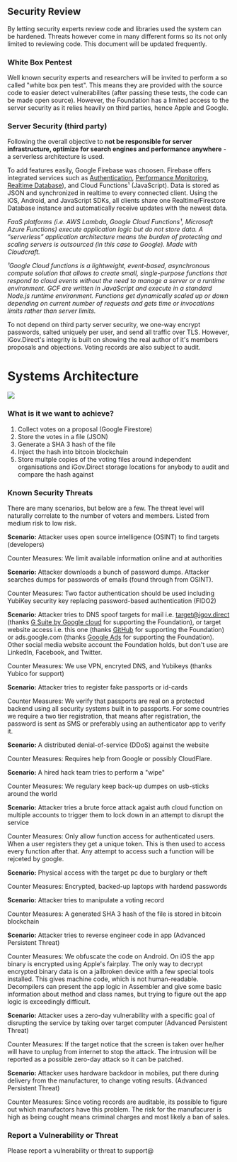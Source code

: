 ## Security Review

By letting security experts review code and libraries used the system can be hardened. Threats however come in many different forms so its not only limited to reviewing code. This document will be updated frequently.

### White Box Pentest

Well known security experts and researchers will be invited to perform a so called "white box pen test". This means they are provided with the source code to easier detect vulnerabilites (after passing these tests, the code can be made open source). However, the Foundation has a limited access to the server security as it relies heavily on third parties, hence Apple and Google.

### Server Security (third party)

Following the overall objective to **not be responsible for server infrastructure, optimize for search engines and performance anywhere** - a serverless architecture is used.

To add features easily, Google Firebase was choosen. Firebase offers integrated services such as [Authentication](https://firebase.google.com/docs/auth/), [Performance Monitoring](https://firebase.google.com/docs/perf-mon/), [Realtime Database](https://firebase.google.com/docs/database/)), and Cloud Functions¹ (JavaScript). Data is stored as JSON and synchronized in realtime to every connected client. Using the iOS, Android, and JavaScript SDKs, all clients share one Realtime/Firestore Database instance and automatically receive updates with the newest data.

_FaaS platforms (i.e. AWS Lambda, Google Cloud Functions¹, Microsoft Azure Functions) execute application logic but do not store data. A “serverless” application architecture means the burden of protecting and scaling servers is outsourced (in this case to Google). Made with Cloudcraft._

_¹Google Cloud functions is a lightweight, event-based, asynchronous compute solution that allows to create small, single-purpose functions that respond to cloud events without the need to manage a server or a runtime environment. GCF are written in JavaScript and execute in a standard Node.js runtime environment. Functions get dynamically scaled up or down depending on current number of requests and gets time or invocations limits rather than server limits._

To not depend on third party server security, we one-way encrypt passwords, salted uniquely per user, and send all traffic over TLS. However, iGov.Direct's integrity is built on showing the real author of it's members proposals and objections. Voting records are also subject to audit.

# Systems Architecture
![](https://user-images.githubusercontent.com/36473429/44372568-c63a2c00-a4e4-11e8-8b5a-05418d23f65e.png)


### What is it we want to achieve?

1. Collect votes on a proposal (Google Firestore)
2. Store the votes in a file (JSON)
3. Generate a SHA 3 hash of the file
4. Inject the hash into bitcoin blockchain
5. Store multple copies of the voting files around independent organisations and iGov.Direct storage locations 
for anybody to audit and compare the hash against

### Known Security Threats

There are many scenarios, but below are a few. The threat level will naturally correlate to the number of voters and members. Listed from medium risk to low risk.


**Scenario:** Attacker uses open source intelligence (OSINT) to find targets (developers)

Counter Measures: We limit available information online and at authorities

**Scenario:** Attacker downloads a bunch of password dumps. Attacker searches dumps for passwords of emails (found through from OSINT).

Counter Measures: Two factor authentication should be used including YubiKey security key replacing password-based authentication (FIDO2)

**Scenario:** Attacker tries to DNS spoof targets for mail i.e. target@igov.direct (thanks [G Suite by Google cloud](https://gsuite.google.com) for supporting the Foundation), or target website access i.e. this one (thanks [GitHub](https://github.com) for supporting the Foundation) or ads.google.com (thanks [Google Ads](https://ads.google.com/home/) for supporting the Foundation). Other social media website account the Foundation holds, but don't use are LinkedIn, Facebook, and Twitter.

Counter Measures: We use VPN, encryted DNS, and Yubikeys (thanks Yubico for support)

**Scenario:** Attacker tries to register fake passports or id-cards

Counter Measures: We verify that passports are real on a protected backend using all security systems built in to passports. 
For some countries we require a two tier registration, that means after registration, the password is sent as SMS or preferably using an authenticator app to verify it.

**Scenario:** A distributed denial-of-service (DDoS) against the website

Counter Measures: Requires help from Google or possibly CloudFlare.

**Scenario:** A hired hack team tries to perform a "wipe"

Counter Measures: We regulary keep back-up dumpes on usb-sticks around the world

**Scenario:** Attacker tries a brute force attack agaist auth cloud function on multiple accounts to trigger them to lock down in an attempt to disrupt the service

Counter Measures: Only allow function access for authenticated users. When a user registers they get a unique token. This is then used to access every function after that. Any attempt to access such a function will be rejceted by google. 

**Scenario:** Physical access with the target pc due to burglary or theft

Counter Measures: Encrypted, backed-up laptops with hardend passwords

**Scenario:** Attacker tries to manipulate a voting record

Counter Measures: A generated SHA 3 hash of the file is stored in bitcoin blockchain

**Scenario:** Attacker tries to reverse engineer code in app (Advanced Persistent Threat)

Counter Measures: We obfuscate the code on Android. On iOS the app binary is encrypted using Apple's fairplay. The only way to decrypt encrypted binary data is on a jailbroken device with a few special tools installed. This gives machine code, which is not human-readable. Decompilers can present the app logic in Assembler and give some basic information about method and class names, but trying to figure out the app logic is exceedingly difficult.

**Scenario:** Attacker uses a zero-day vulnerability with a specific goal of disrupting the service by taking over target computer (Advanced Persistent Threat)

Counter Measures: If the target notice that the screen is taken over he/her will have to unplug from internet to stop the attack. The intrusion will be reported as a possible zero-day attack so it can be patched.

**Scenario:** Attacker uses hardware backdoor in mobiles, put there during delivery from the manufacturer, to change voting results. (Advanced Persistent Threat)

Counter Measures: Since voting records are auditable, its possible to figure out which manufactors have this problem. The risk for the manufacurer is high as being cought means criminal charges and most likely a ban of sales.

### Report a Vulnerability or Threat

Please report a vulnerability or threat to support@ 

